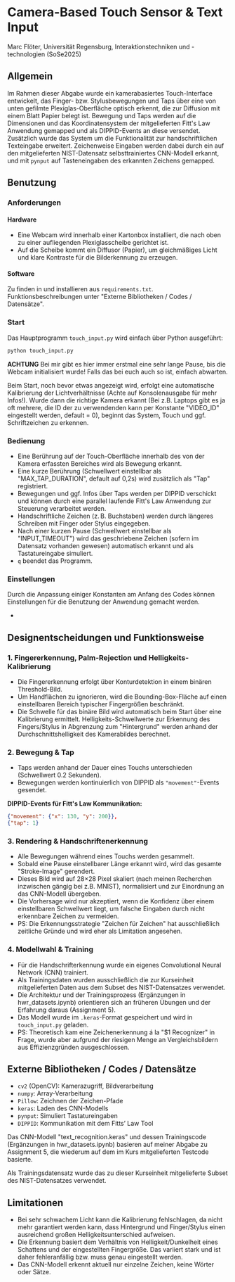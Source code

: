 # Camera-Based Touch Sensor & Text Input
Marc Flöter, Universität Regensburg, Interaktionstechniken und -technologien (SoSe2025)


## Allgemein

Im Rahmen dieser Abgabe wurde ein kamerabasiertes Touch-Interface entwickelt, das Finger- bzw. Stylusbewegungen und Taps über eine von unten gefilmte Plexiglas-Oberfläche optisch erkennt, die zur Diffusion mit einem Blatt Papier belegt ist.
Bewegung und Taps werden auf die Dimensionen und das Koordinatensystem der mitgelieferten Fitt's Law Anwendung gemapped und als DIPPID-Events an diese versendet.
Zusätzlich wurde das System um die Funktionalität zur handschriftlichen Texteingabe erweitert. Zeichenweise Eingaben werden dabei durch ein auf den mitgelieferten NIST-Datensatz selbsttrainiertes CNN-Modell erkannt, und mit `pynput` auf Tasteneingaben des erkannten Zeichens gemapped.


## Benutzung

### Anforderungen

#### Hardware

- Eine Webcam wird innerhalb einer Kartonbox installiert, die nach oben zu einer aufliegenden Plexiglasscheibe gerichtet ist.
- Auf die Scheibe kommt ein Diffusor (Papier), um gleichmäßiges Licht und klare Kontraste für die Bilderkennung zu erzeugen.

#### Software
Zu finden in und installieren aus `requirements.txt`.
Funktionsbeschreibungen unter "Externe Bibliotheken / Codes / Datensätze".


### Start

Das Hauptprogramm `touch_input.py` wird einfach über Python ausgeführt:

```bash
python touch_input.py
```
**ACHTUNG**
Bei mir gibt es hier immer erstmal eine sehr lange Pause, bis die Webcam initialisiert wurde! Falls das bei euch auch so ist, einfach abwarten.

Beim Start, noch bevor etwas angezeigt wird, erfolgt eine automatische Kalibrierung der Lichtverhältnisse (Achte auf Konsolenausgabe für mehr Infos!). Wurde dann die richtige Kamera erkannt (Bei z.B. Laptops gibt es ja oft mehrere, die ID der zu verwendenden kann per Konstante "VIDEO_ID" eingestellt werden, default = 0), beginnt das System, Touch und ggf. Schriftzeichen zu erkennen.


### Bedienung

- Eine Berührung auf der Touch-Oberfläche innerhalb des von der Kamera erfassten Bereiches wird als Bewegung erkannt.
- Eine kurze Berührung (Schwellwert einstellbar als "MAX_TAP_DURATION", default auf 0,2s) wird zusätzlich als "Tap" registriert.
- Bewegungen und ggf. Infos über Taps werden per DIPPID verschickt und können durch eine parallel laufende Fitt's Law Anwendung zur Steuerung verarbeitet werden.
- Handschriftliche Zeichen (z. B. Buchstaben) werden durch längeres Schreiben mit Finger oder Stylus eingegeben.
- Nach einer kurzen Pause (Schwellwert einstellbar als "INPUT_TIMEOUT") wird das geschriebene Zeichen (sofern im Datensatz vorhanden gewesen) automatisch erkannt und als Tastatureingabe simuliert.
- `q` beendet das Programm.

### Einstellungen

Durch die Anpassung einiger Konstanten am Anfang des Codes können Einstellungen für die Benutzung der Anwendung gemacht werden.

- 



## Designentscheidungen und Funktionsweise

### 1. Fingererkennung, Palm-Rejection und Helligkeits-Kalibrierung

- Die Fingererkennung erfolgt über Konturdetektion in einem binären Threshold-Bild.
- Um Handflächen zu ignorieren, wird die Bounding-Box-Fläche auf einen einstellbaren Bereich typischer Fingergrößen beschränkt.
- Die Schwelle für das binäre Bild wird automatisch beim Start über eine Kalibrierung ermittelt. Helligkeits-Schwellwerte zur Erkennung des Fingers/Stylus in Abgrenzung zum "Hintergrund" werden anhand der Durchschnittshelligkeit des Kamerabildes berechnet. 


### 2. Bewegung & Tap

- Taps werden anhand der Dauer eines Touchs unterschieden (Schwellwert 0.2 Sekunden).
- Bewegungen werden kontinuierlich von DIPPID als `"movement"`-Events gesendet.

**DIPPID-Events für Fitt's Law Kommunikation:**
```json
{"movement": {"x": 130, "y": 200}}, 
{"tap": 1}
```

### 3. Rendering & Handschriftenerkennung

- Alle Bewegungen während eines Touchs werden gesammelt.
- Sobald eine Pause einstellbarer Länge erkannt wird, wird das gesamte "Stroke-Image" gerendert.
- Dieses Bild wird auf 28×28 Pixel skaliert (nach meinen Recherchen inzwischen gängig bei z.B. MNIST), normalisiert und zur Einordnung an das CNN-Modell übergeben.
- Die Vorhersage wird nur akzeptiert, wenn die Konfidenz über einem einstellbaren Schwellwert liegt, um falsche Eingaben durch nicht erkennbare Zeichen zu vermeiden.
- PS: Die Erkennungsstrategie "Zeichen für Zeichen" hat ausschließlich zeitliche Gründe und wird eher als Limitation angesehen.


### 4. Modellwahl & Training

- Für die Handschrifterkennung wurde ein eigenes Convolutional Neural Network (CNN) trainiert.
- Als Trainingsdaten wurden ausschließlich die zur Kurseinheit mitgelieferten Daten aus dem Subset des NIST-Datensatzes verwendet.
- Die Architektur und der Trainingsprozess (Ergänzungen in hwr_datasets.ipynb) orientieren sich an früheren Übungen und der Erfahrung daraus (Assignment 5).
- Das Modell wurde im `.keras`-Format gespeichert und wird in `touch_input.py` geladen.
- PS: Theoretisch kam eine Zeichenerkennung á la "$1 Recognizer" in Frage, wurde aber aufgrund der riesigen Menge an Vergleichsbildern aus Effizienzgründen ausgeschlossen.


## Externe Bibliotheken / Codes / Datensätze

- `cv2` (OpenCV): Kamerazugriff, Bildverarbeitung
- `numpy`: Array-Verarbeitung
- `Pillow`: Zeichnen der Zeichen-Pfade
- `keras`: Laden des CNN-Modells
- `pynput`: Simuliert Tastatureingaben
- `DIPPID`: Kommunikation mit dem Fitts’ Law Tool

Das CNN-Modell "text_recognition.keras" und dessen Trainingscode (Ergänzungen in hwr_datasets.ipynb) basieren auf meiner Abgabe zu Assignment 5, die wiederum auf dem im Kurs mitgelieferten Testcode basierte.

Als Trainingsdatensatz wurde das zu dieser Kurseinheit mitgelieferte Subset des NIST-Datensatzes verwendet.


## Limitationen

- Bei sehr schwachem Licht kann die Kalibrierung fehlschlagen, da nicht mehr garantiert werden kann, dass Hintergrund und Finger/Stylus einen ausreichend großen Helligkeitsunterschied aufweisen.
- Die Erkennung basiert dem Verhältnis von Helligkeit/Dunkelheit eines Schattens und der eingestellten Fingergröße. Das variiert stark und ist daher fehleranfällig bzw. muss genau eingestellt werden.
- Das CNN-Modell erkennt aktuell nur einzelne Zeichen, keine Wörter oder Sätze.

